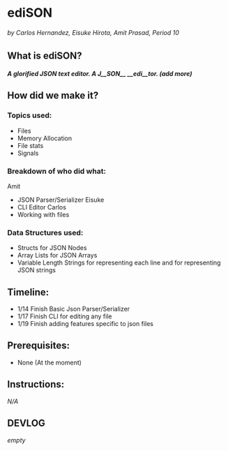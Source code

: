 # ediSON
###### *by Carlos Hernandez, Eisuke Hirota, Amit Prasad, Period 10*

## What is __ediSON?__
##### A glorified JSON text editor. A J__SON__ __edi__tor. (add more)

## How did we make it?
### Topics used:
* Files
* Memory Allocation
* File stats
* Signals

### Breakdown of who did what:
Amit
* JSON Parser/Serializer
Eisuke
* CLI Editor
Carlos
* Working with files
### Data Structures used:
* Structs for JSON Nodes
* Array Lists for JSON Arrays
* Variable Length Strings for representing each line and for representing JSON strings

## Timeline:
* 1/14 Finish Basic Json Parser/Serializer
* 1/17 Finish CLI for editing any file
* 1/19 Finish adding features specific to json files
## Prerequisites:
* None (At the moment)

## Instructions:
*N/A*

## DEVLOG
*empty*
